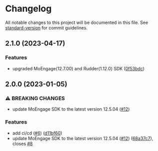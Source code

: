 # Changelog

All notable changes to this project will be documented in this file. See [standard-version](https://github.com/conventional-changelog/standard-version) for commit guidelines.

## 2.1.0 (2023-04-17)


### Features

* upgraded MoEngage(12.7.00) and Rudder(1.12.0) SDK ([0f53bdc](https://github.com/rudderlabs/rudder-integration-moengage-android/commit/0f53bdcb4b91b20d6e19292f2058a2357a33ef37))

## 2.0.0 (2023-01-05)


### ⚠ BREAKING CHANGES

* update MoEngage SDK to the latest version 12.5.04 ([#12](https://github.com/rudderlabs/rudder-integration-moengage-android/issues/12))

### Features

* add ci/cd ([#6](https://github.com/rudderlabs/rudder-integration-moengage-android/issues/6)) ([d11bf60](https://github.com/rudderlabs/rudder-integration-moengage-android/commit/d11bf606b8955beec1ec32e1a0e156e6fdc6aa65))
* update MoEngage SDK to the latest version 12.5.04 ([#12](https://github.com/rudderlabs/rudder-integration-moengage-android/issues/12)) ([68a37c7](https://github.com/rudderlabs/rudder-integration-moengage-android/commit/68a37c7bd750ac87b669f68d0a9d6573b8a123ee)), closes [#8](https://github.com/rudderlabs/rudder-integration-moengage-android/issues/8)

